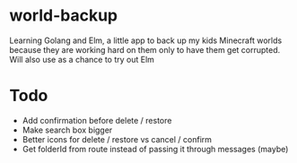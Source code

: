 # world-backup
Learning Golang and Elm, a little app to back up my kids Minecraft worlds
because they are working hard on them only to have them get corrupted. Will
also use as a chance to try out Elm

# Todo
* Add confirmation before delete / restore
* Make search box bigger
* Better icons for delete / restore vs cancel / confirm
* Get folderId from route instead of passing it through messages (maybe)
